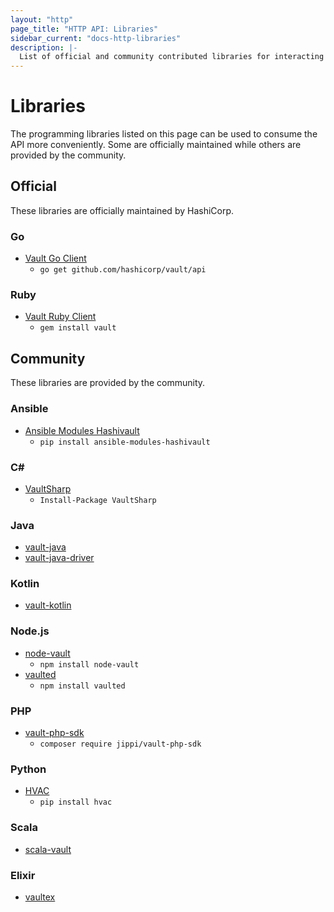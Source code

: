 ```yaml
---
layout: "http"
page_title: "HTTP API: Libraries"
sidebar_current: "docs-http-libraries"
description: |-
  List of official and community contributed libraries for interacting with the Vault HTTP API.
---
```


# Libraries

The programming libraries listed on this page can be used to consume the API more conveniently.
Some are officially maintained while others are provided by the community.

## Official

These libraries are officially maintained by HashiCorp.

### Go

* [Vault Go Client](https://github.com/hashicorp/vault/tree/master/api)
  * `go get github.com/hashicorp/vault/api`

### Ruby

* [Vault Ruby Client](https://github.com/hashicorp/vault-ruby)
  * `gem install vault`

## Community

These libraries are provided by the community.

### Ansible

* [Ansible Modules Hashivault](https://pypi.python.org/pypi/ansible-modules-hashivault)
  * `pip install ansible-modules-hashivault`

### C&#35;

* [VaultSharp](https://github.com/rajanadar/VaultSharp)
  * `Install-Package VaultSharp`

### Java

* [vault-java](https://github.com/jhaals/vault-java)
* [vault-java-driver](https://github.com/BetterCloud/vault-java-driver)

### Kotlin

* [vault-kotlin](https://github.com/kunickiaj/vault-kotlin)

### Node.js

* [node-vault](https://github.com/kr1sp1n/node-vault)
  * `npm install node-vault`
* [vaulted](https://github.com/chiefy/vaulted)
  * `npm install vaulted`

### PHP

* [vault-php-sdk](https://github.com/jippi/vault-php-sdk)
  * `composer require jippi/vault-php-sdk`

### Python

* [HVAC](https://github.com/ianunruh/hvac)
  * `pip install hvac`

### Scala
 * [scala-vault](https://github.com/janstenpickle/scala-vault)

### Elixir

* [vaultex](https://hex.pm/packages/vaultex)
